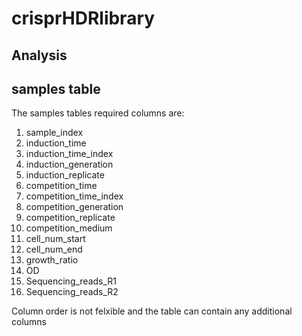 # crisprHDRlibrary

## Analysis

## samples table

The samples tables required columns are:
1. sample_index
2. induction_time
3. induction_time_index
4. induction_generation
5. induction_replicate
6. competition_time
7. competition_time_index
8. competition_generation
9. competition_replicate
10. competition_medium
11. cell_num_start
12. cell_num_end
13. growth_ratio
14. OD
15. Sequencing_reads_R1
16. Sequencing_reads_R2

Column order is not felxible and the table can contain any additional columns

